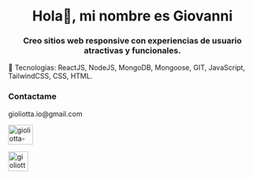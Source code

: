 
<h1 align="center">Hola👋, mi nombre es Giovanni</h1>
<h3 align="center">Creo sitios web responsive con experiencias de usuario atractivas y funcionales. </h3>

🚀 Tecnologías: ReactJS, NodeJS, MongoDB, Mongoose, GIT, JavaScript, TailwindCSS, CSS, HTML.

<h3 align="left">Contactame</h3>
gioliotta.io@gmail.com
<p align="left">
  <a href="mailto:gioliotta.io@gmail.com" target="_blank"><img align="center" src="https://mailmeteor.com/logos/assets/PNG/Gmail_Logo_512px.png" alt="gioliotta-email" height="40" width="50"  /></a> 

<a href="https://linkedin.com/in/gioliotta" target="_blank"><img align="middle" src="https://raw.githubusercontent.com/rahuldkjain/github-profile-readme-generator/master/src/images/icons/Social/linked-in-alt.svg" alt="gioliotta-linkedin" height="40" width="40" /></a> 
</p>



